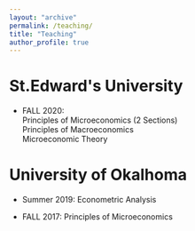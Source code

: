 ```yaml
---
layout: "archive"
permalink: /teaching/
title: "Teaching"
author_profile: true
---
```

**St.Edward's University** 
======
* FALL 2020: \
          Principles of Microeconomics (2 Sections) \
          Principles of Macroeconomics \
          Microeconomic Theory
          
**University of Okalhoma**
======
* Summer 2019:
          Econometric Analysis 
          
* FALL 2017: 
          Principles of Microeconomics 
          
          
